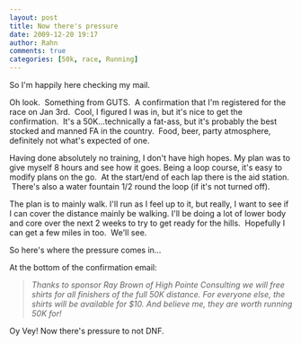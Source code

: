 ```yaml
---
layout: post
title: Now there's pressure
date: 2009-12-20 19:17
author: Rahn
comments: true
categories: [50k, race, Running]
---
```

So I'm happily here checking my mail.

Oh look.  Something from GUTS.  A confirmation that I'm registered for the race on Jan 3rd.  Cool, I figured I was in, but it's nice to get the confirmation.  It's a 50K...technically a fat-ass, but it's probably the best stocked and manned FA in the country.  Food, beer, party atmosphere, definitely not what's expected of one.

Having done absolutely no training, I don't have high hopes. My plan was to give myself 8 hours and see how it goes. Being a loop course, it's easy to modify plans on the go.  At the start/end of each lap there is the aid station.  There's also a water fountain 1/2 round the loop (if it's not turned off).

The plan is to mainly walk. I'll run as I feel up to it, but really, I want to see if I can cover the distance mainly be walking. I'll be doing a lot of lower body and core over the next 2 weeks to try to get ready for the hills.  Hopefully I can get a few miles in too.  We'll see.

So here's where the pressure comes in...

At the bottom of the confirmation email:
<blockquote><em>Thanks to sponsor Ray Brown of High Pointe Consulting we will free shirts for all finishers of the full 50K distance. For everyone else, the shirts will be available for $10. And believe me, they are worth running 50K for!</em></blockquote>
Oy Vey! Now there's pressure to not DNF.
